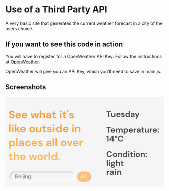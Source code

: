 # Use of a Third Party API

A very basic site that generates the current weather forecast in a city of the users choice. 


## If you want to see this code in action

You will have to register for a OpenWeather API Key. Follow the instructions at [OpenWeather](https://openweathermap.org/guide/#how). 

OpenWeather will give you an API Key, which you’ll need to save in main.js.

## Screenshots

![Searching a city, generates the current weather in that city.](https://github.com/shallihan/whatsItLikeIn/blob/master/public/sample.png)